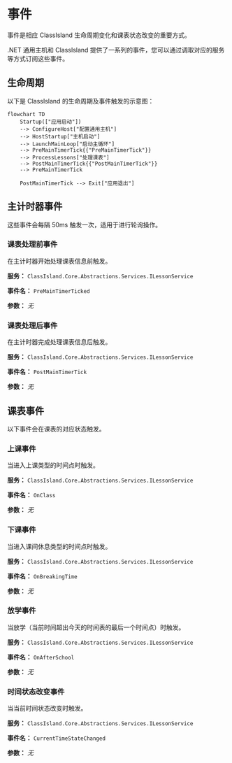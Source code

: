 # 事件

事件是相应 ClassIsland 生命周期变化和课表状态改变的重要方式。

.NET 通用主机和 ClassIsland 提供了一系列的事件，您可以通过调取对应的服务等方式订阅这些事件。

<a id="lifecycle"></a>
## 生命周期

以下是 ClassIsland 的生命周期及事件触发的示意图：

```mermaid
flowchart TD
    Startup(["应用启动"]) 
    --> ConfigureHost["配置通用主机"] 
    --> HostStartup["主机启动"]
    --> LaunchMainLoop["启动主循环"]
    --> PreMainTimerTick{{"PreMainTimerTick"}}
    --> ProcessLessons["处理课表"]
    --> PostMainTimerTick{{"PostMainTimerTick"}}
    --> PreMainTimerTick

    PostMainTimerTick --> Exit["应用退出"]
```

<a id="loop-events"></a>
## 主计时器事件

这些事件会每隔 50ms 触发一次，适用于进行轮询操作。


<a id="e-PreMainTimerTick"></a>
### 课表处理前事件

在主计时器开始处理课表信息前触发。

**服务：** `ClassIsland.Core.Abstractions.Services.ILessonService`

**事件名：** `PreMainTimerTicked`

**参数：** *无*


<a id="e-PostMainTimerTick"></a>
### 课表处理后事件

在主计时器完成处理课表信息后触发。

**服务：** `ClassIsland.Core.Abstractions.Services.ILessonService`

**事件名：** `PostMainTimerTick`

**参数：** *无*


<a id="lesson-events"></a>
## 课表事件

以下事件会在课表的对应状态触发。


<a id="e-OnClass"></a>
### 上课事件

当进入上课类型的时间点时触发。

**服务：** `ClassIsland.Core.Abstractions.Services.ILessonService`

**事件名：** `OnClass`

**参数：** *无*


<a id="e-OnBreakingTime"></a>
### 下课事件

当进入课间休息类型的时间点时触发。

**服务：** `ClassIsland.Core.Abstractions.Services.ILessonService`

**事件名：** `OnBreakingTime`

**参数：** *无*


<a id="e-OnAfterSchool"></a>
### 放学事件

当放学（当前时间超出今天的时间表的最后一个时间点）时触发。

**服务：** `ClassIsland.Core.Abstractions.Services.ILessonService`

**事件名：** `OnAfterSchool`

**参数：** *无*


<a id="e-CurrentTimeStateChanged"></a>
### 时间状态改变事件

当当前时间状态改变时触发。

**服务：** `ClassIsland.Core.Abstractions.Services.ILessonService`

**事件名：** `CurrentTimeStateChanged`

**参数：** *无*
